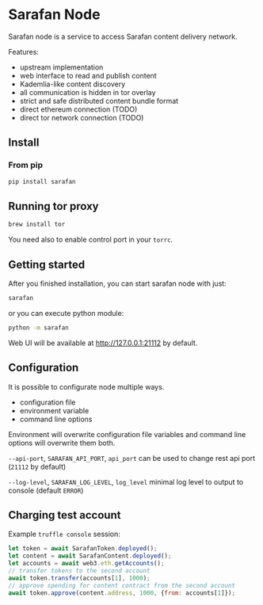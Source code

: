 # Sarafan Node

Sarafan node is a service to access Sarafan content delivery network.

Features:

* upstream implementation
* web interface to read and publish content
* Kademlia-like content discovery
* all communication is hidden in tor overlay
* strict and safe distributed content bundle format
* direct ethereum connection (TODO)
* direct tor network connection (TODO)

## Install

### From pip

```bash
pip install sarafan
```

## Running tor proxy

```bash
brew install tor
```

You need also to enable control port in your `torrc`.

## Getting started

After you finished installation, you can start sarafan node with just:

```bash
sarafan
```

or you can execute python module:

```bash
python -m sarafan
```

Web UI will be available at http://127.0.0.1:21112 by default.

## Configuration

It is possible to configurate node multiple ways. 

* configuration file
* environment variable
* command line options

Environment will overwrite configuration file variables and command line options 
will overwrite them both.

`--api-port`, `SARAFAN_API_PORT`, `api_port` can be used to change rest api port (`21112` by default)

`--log-level`, `SARAFAN_LOG_LEVEL`, `log_level` minimal log level to output to console (default `ERROR`)

## Charging test account

Example `truffle console` session:

```javascript
let token = await SarafanToken.deployed();
let content = await SarafanContent.deployed();
let accounts = await web3.eth.getAccounts();
// transfer tokens to the second account
await token.transfer(accounts[1], 1000);
// approve spending for content contract from the second account
await token.approve(content.address, 1000, {from: accounts[1]});
```
